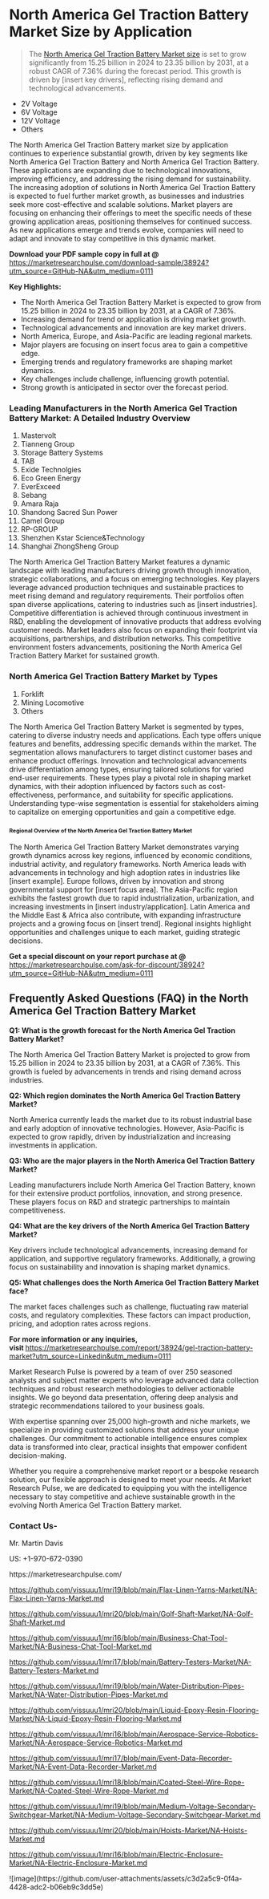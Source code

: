 <h1>North America Gel Traction Battery Market&nbsp;Size by Application</h1><blockquote><p>The <a href="https://marketresearchpulse.com/download-sample/38924?utm_source=GitHub-NA&amp;utm_medium=0111">North America Gel Traction Battery Market size</a> is set to grow significantly from 15.25 billion in 2024 to 23.35 billion by 2031, at a robust CAGR of 7.36% during the forecast period. This growth is driven by [insert key drivers], reflecting rising demand and technological advancements.</p></blockquote><ul><li>2V Voltage<li> 6V Voltage<li> 12V Voltage<li> Others</li></ul><p>The North America Gel Traction Battery market size by application continues to experience substantial growth, driven by key segments like North America Gel Traction Battery and North America Gel Traction Battery. These applications are expanding due to technological innovations, improving efficiency, and addressing the rising demand for sustainability. The increasing adoption of solutions in North America Gel Traction Battery is expected to fuel further market growth, as businesses and industries seek more cost-effective and scalable solutions. Market players are focusing on enhancing their offerings to meet the specific needs of these growing application areas, positioning themselves for continued success. As new applications emerge and trends evolve, companies will need to adapt and innovate to stay competitive in this dynamic market.</p><p><strong>Download your PDF sample copy in full at @ </strong><a href="https://marketresearchpulse.com/download-sample/38924?utm_source=GitHub-NA&amp;utm_medium=0111">https://marketresearchpulse.com/download-sample/38924?utm_source=GitHub-NA&amp;utm_medium=0111</a></p><p><strong>Key Highlights: </strong></p><ul><li>The North America Gel Traction Battery Market is expected to grow from 15.25 billion in 2024 to 23.35 billion by 2031, at a CAGR of 7.36%.</li><li>Increasing demand for trend or application is driving market growth.</li><li>Technological advancements and innovation are key market drivers.</li><li>North America, Europe, and Asia-Pacific are leading regional markets.</li><li>Major players are focusing on insert focus area to gain a competitive edge.</li><li>Emerging trends and regulatory frameworks are shaping market dynamics.</li><li>Key challenges include challenge, influencing growth potential.</li><li>Strong growth is anticipated in sector over the forecast period.</li></ul><h3>Leading Manufacturers in the North America Gel Traction Battery Market: A Detailed Industry Overview</h3><ol><li>Mastervolt</li><li>Tianneng Group</li><li>Storage Battery Systems</li><li>TAB</li><li>Exide Technolgies</li><li>Eco Green Energy</li><li>EverExceed</li><li>Sebang</li><li>Amara Raja</li><li>Shandong Sacred Sun Power</li><li>Camel Group</li><li>RP-GROUP</li><li>Shenzhen Kstar Science&Technology</li><li>Shanghai ZhongSheng Group</li></ol><div class="flex max-w-full flex-col flex-grow"><div class="min-h-8 text-message flex w-full flex-col items-end gap-2 whitespace-normal break-words [.text-message+&amp;]:mt-5" dir="auto" data-message-author-role="assistant" data-message-id="fd8432e4-4910-450d-b182-61b7bfb0a01f" data-message-model-slug="gpt-4o"><div class="flex w-full flex-col gap-1 empty:hidden first:pt-[3px]"><div class="markdown prose w-full break-words dark:prose-invert light"><p>The North America Gel Traction Battery Market features a dynamic landscape with leading manufacturers driving growth through innovation, strategic collaborations, and a focus on emerging technologies. Key players leverage advanced production techniques and sustainable practices to meet rising demand and regulatory requirements. Their portfolios often span diverse applications, catering to industries such as [insert industries]. Competitive differentiation is achieved through continuous investment in R&amp;D, enabling the development of innovative products that address evolving customer needs. Market leaders also focus on expanding their footprint via acquisitions, partnerships, and distribution networks. This competitive environment fosters advancements, positioning the North America Gel Traction Battery Market for sustained growth.</p></div></div></div></div><h3>North America Gel Traction Battery Market by Types</h3><ol><li>Forklift<li> Mining Locomotive<li> Others</li></ol><div class="flex max-w-full flex-col flex-grow"><div class="min-h-8 text-message flex w-full flex-col items-end gap-2 whitespace-normal break-words [.text-message+&amp;]:mt-5" dir="auto" data-message-author-role="assistant" data-message-id="084470be-0bb7-4664-bddf-5156b4f41249" data-message-model-slug="gpt-4o-mini"><div class="flex w-full flex-col gap-1 empty:hidden first:pt-[3px]"><div class="markdown prose w-full break-words dark:prose-invert light"><p>The North America Gel Traction Battery Market is segmented by types, catering to diverse industry needs and applications. Each type offers unique features and benefits, addressing specific demands within the market. The segmentation allows manufacturers to target distinct customer bases and enhance product offerings. Innovation and technological advancements drive differentiation among types, ensuring tailored solutions for varied end-user requirements. These types play a pivotal role in shaping market dynamics, with their adoption influenced by factors such as cost-effectiveness, performance, and suitability for specific applications. Understanding type-wise segmentation is essential for stakeholders aiming to capitalize on emerging opportunities and gain a competitive edge.</p></div></div></div></div><h3><span style="font-size: 11px;">Regional Overview of the North America Gel Traction Battery Market</span></h3><div class="flex max-w-full flex-col flex-grow"><div class="min-h-8 text-message flex w-full flex-col items-end gap-2 whitespace-normal break-words [.text-message+&amp;]:mt-5" dir="auto" data-message-author-role="assistant" data-message-id="e9038762-ce64-4e30-91c9-9bd413514231" data-message-model-slug="gpt-4o-mini"><div class="flex w-full flex-col gap-1 empty:hidden first:pt-[3px]"><div class="markdown prose w-full break-words dark:prose-invert light"><p>The North America Gel Traction Battery Market demonstrates varying growth dynamics across key regions, influenced by economic conditions, industrial activity, and regulatory frameworks. North America leads with advancements in technology and high adoption rates in industries like [insert example]. Europe follows, driven by innovation and strong governmental support for [insert focus area]. The Asia-Pacific region exhibits the fastest growth due to rapid industrialization, urbanization, and increasing investments in [insert industry/application]. Latin America and the Middle East &amp; Africa also contribute, with expanding infrastructure projects and a growing focus on [insert trend]. Regional insights highlight opportunities and challenges unique to each market, guiding strategic decisions.</p></div></div></div></div><p><strong>Get a special discount on your report purchase at @ </strong><a href="https://marketresearchpulse.com/ask-for-discount/38924?utm_source=GitHub-NA&amp;utm_medium=0111">https://marketresearchpulse.com/ask-for-discount/38924?utm_source=GitHub-NA&amp;utm_medium=0111</a></p><h2>Frequently Asked Questions (FAQ) in the North America Gel Traction Battery Market</h2><p><strong>Q1: What is the growth forecast for the North America Gel Traction Battery Market?</strong></p><p>The North America Gel Traction Battery Market is projected to grow from 15.25 billion in 2024 to 23.35 billion by 2031, at a CAGR of 7.36%. This growth is fueled by advancements in trends and rising demand across industries.</p><p><strong>Q2: Which region dominates the North America Gel Traction Battery Market?</strong></p><p>North America currently leads the market due to its robust industrial base and early adoption of innovative technologies. However, Asia-Pacific is expected to grow rapidly, driven by industrialization and increasing investments in application.</p><p><strong>Q3: Who are the major players in the North America Gel Traction Battery Market?</strong></p><p>Leading manufacturers include North America Gel Traction Battery, known for their extensive product portfolios, innovation, and strong presence. These players focus on R&amp;D and strategic partnerships to maintain competitiveness.</p><p><strong>Q4: What are the key drivers of the North America Gel Traction Battery Market?</strong></p><p>Key drivers include technological advancements, increasing demand for application, and supportive regulatory frameworks. Additionally, a growing focus on sustainability and innovation is shaping market dynamics.</p><p><strong>Q5: What challenges does the North America Gel Traction Battery Market face?</strong></p><p>The market faces challenges such as challenge, fluctuating raw material costs, and regulatory complexities. These factors can impact production, pricing, and adoption rates across regions.</p><p><strong>For more information or any inquiries, visit&nbsp;</strong><a href="https://marketresearchpulse.com/report/38924/gel-traction-battery-market?utm_source=Linkedin&utm_medium=0111">https://marketresearchpulse.com/report/38924/gel-traction-battery-market?utm_source=Linkedin&utm_medium=0111</a></p><p>Market Research Pulse is powered by a team of over 250 seasoned analysts and subject matter experts who leverage advanced data collection techniques and robust research methodologies to deliver actionable insights. We go beyond data presentation, offering deep analysis and strategic recommendations tailored to your business goals.</p><p>With expertise spanning over 25,000 high-growth and niche markets, we specialize in providing customized solutions that address your unique challenges. Our commitment to actionable intelligence ensures complex data is transformed into clear, practical insights that empower confident decision-making.</p><p>Whether you require a comprehensive market report or a bespoke research solution, our flexible approach is designed to meet your needs. At Market Research Pulse, we are dedicated to equipping you with the intelligence necessary to stay competitive and achieve sustainable growth in the evolving North America Gel Traction Battery market.</p><h3><strong>Contact Us-</strong></h3><p>Mr. Martin Davis</p><p>US: +1-970-672-0390</p><p>https://marketresearchpulse.com/</p><p><a href="https://github.com/vissuuu1/mri19/blob/main/Flax-Linen-Yarns-Market/NA-Flax-Linen-Yarns-Market.md">https://github.com/vissuuu1/mri19/blob/main/Flax-Linen-Yarns-Market/NA-Flax-Linen-Yarns-Market.md</a></p><p><a href="https://github.com/vissuuu1/mri20/blob/main/Golf-Shaft-Market/NA-Golf-Shaft-Market.md">https://github.com/vissuuu1/mri20/blob/main/Golf-Shaft-Market/NA-Golf-Shaft-Market.md</a></p><p><a href="https://github.com/vissuuu1/mri16/blob/main/Business-Chat-Tool-Market/NA-Business-Chat-Tool-Market.md">https://github.com/vissuuu1/mri16/blob/main/Business-Chat-Tool-Market/NA-Business-Chat-Tool-Market.md</a></p><p><a href="https://github.com/vissuuu1/mri17/blob/main/Battery-Testers-Market/NA-Battery-Testers-Market.md">https://github.com/vissuuu1/mri17/blob/main/Battery-Testers-Market/NA-Battery-Testers-Market.md</a></p><p><a href="https://github.com/vissuuu1/mri19/blob/main/Water-Distribution-Pipes-Market/NA-Water-Distribution-Pipes-Market.md">https://github.com/vissuuu1/mri19/blob/main/Water-Distribution-Pipes-Market/NA-Water-Distribution-Pipes-Market.md</a></p><p><a href="https://github.com/vissuuu1/mri20/blob/main/Liquid-Epoxy-Resin-Flooring-Market/NA-Liquid-Epoxy-Resin-Flooring-Market.md">https://github.com/vissuuu1/mri20/blob/main/Liquid-Epoxy-Resin-Flooring-Market/NA-Liquid-Epoxy-Resin-Flooring-Market.md</a></p><p><a href="https://github.com/vissuuu1/mri16/blob/main/Aerospace-Service-Robotics-Market/NA-Aerospace-Service-Robotics-Market.md">https://github.com/vissuuu1/mri16/blob/main/Aerospace-Service-Robotics-Market/NA-Aerospace-Service-Robotics-Market.md</a></p><p><a href="https://github.com/vissuuu1/mri17/blob/main/Event-Data-Recorder-Market/NA-Event-Data-Recorder-Market.md">https://github.com/vissuuu1/mri17/blob/main/Event-Data-Recorder-Market/NA-Event-Data-Recorder-Market.md</a></p><p><a href="https://github.com/vissuuu1/mri18/blob/main/Coated-Steel-Wire-Rope-Market/NA-Coated-Steel-Wire-Rope-Market.md">https://github.com/vissuuu1/mri18/blob/main/Coated-Steel-Wire-Rope-Market/NA-Coated-Steel-Wire-Rope-Market.md</a></p><p><a href="https://github.com/vissuuu1/mri19/blob/main/Medium-Voltage-Secondary-Switchgear-Market/NA-Medium-Voltage-Secondary-Switchgear-Market.md">https://github.com/vissuuu1/mri19/blob/main/Medium-Voltage-Secondary-Switchgear-Market/NA-Medium-Voltage-Secondary-Switchgear-Market.md</a></p><p><a href="https://github.com/vissuuu1/mri20/blob/main/Hoists-Market/NA-Hoists-Market.md">https://github.com/vissuuu1/mri20/blob/main/Hoists-Market/NA-Hoists-Market.md</a></p><p><a href="https://github.com/vissuuu1/mri16/blob/main/Electric-Enclosure-Market/NA-Electric-Enclosure-Market.md">https://github.com/vissuuu1/mri16/blob/main/Electric-Enclosure-Market/NA-Electric-Enclosure-Market.md</a></p>
![image](https://github.com/user-attachments/assets/c3d2a5c9-0f4a-4428-adc2-b06eb9c3dd5e)

